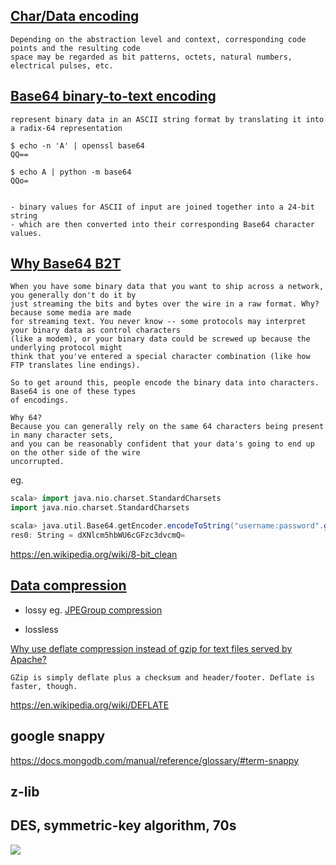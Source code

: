 [Char/Data encoding](https://en.wikipedia.org/wiki/Character_encoding)
----------------

```
Depending on the abstraction level and context, corresponding code points and the resulting code 
space may be regarded as bit patterns, octets, natural numbers, electrical pulses, etc. 
```

[Base64 binary-to-text encoding](https://en.wikipedia.org/wiki/Base64)
-------------------------------

```
represent binary data in an ASCII string format by translating it into a radix-64 representation

$ echo -n 'A' | openssl base64
QQ==

$ echo A | python -m base64
QQo=


- binary values for ASCII of input are joined together into a 24-bit string
- which are then converted into their corresponding Base64 character values.

```


[Why Base64 B2T](https://stackoverflow.com/a/201510/432903)
-------------------

```
When you have some binary data that you want to ship across a network, you generally don't do it by 
just streaming the bits and bytes over the wire in a raw format. Why? because some media are made 
for streaming text. You never know -- some protocols may interpret your binary data as control characters 
(like a modem), or your binary data could be screwed up because the underlying protocol might 
think that you've entered a special character combination (like how FTP translates line endings).

So to get around this, people encode the binary data into characters. Base64 is one of these types 
of encodings.

Why 64?
Because you can generally rely on the same 64 characters being present in many character sets, 
and you can be reasonably confident that your data's going to end up on the other side of the wire 
uncorrupted.
```

eg.

```scala
scala> import java.nio.charset.StandardCharsets
import java.nio.charset.StandardCharsets

scala> java.util.Base64.getEncoder.encodeToString("username:password".getBytes(StandardCharsets.UTF_8))
res0: String = dXNlcm5hbWU6cGFzc3dvcmQ=
```

https://en.wikipedia.org/wiki/8-bit_clean

[Data compression](https://en.wikipedia.org/wiki/Data_compression)
---------------------

- lossy
  eg. [JPEGroup compression](https://stackoverflow.com/a/25153481/432903)

- lossless

[Why use deflate compression instead of gzip for text files served by Apache?](http://stackoverflow.com/a/9856879/432903)

```
GZip is simply deflate plus a checksum and header/footer. Deflate is faster, though.
```

https://en.wikipedia.org/wiki/DEFLATE


google snappy
-----

https://docs.mongodb.com/manual/reference/glossary/#term-snappy

z-lib
-------

DES, symmetric-key algorithm, 70s
------------------------------

![](https://upload.wikimedia.org/wikipedia/commons/thumb/6/6a/DES-main-network.png/500px-DES-main-network.png)



